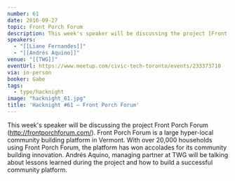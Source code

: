 ```yaml
---
number: 61
date: 2016-09-27
topic: Front Porch Forum
description: This week's speaker will be discussing the project [Front Porch Forum](http://frontporchforum.com/). Front Porch Forum is a large hyper-local community building platform in Vermont. With over 20,000 households using Front Porch Forum, the platform has won accolades for its community building innovation. Andrés Aquino, managing partner at TWG will be talking about lessons learned during the project and how to build a successful community platform.
speakers:
  - "[[Liane Fernandes]]"
  - "[[Andrés Aquino]]"
venue: "[[TWG]]"
eventUrl: https://www.meetup.com/civic-tech-toronto/events/233373710
via: in-person
booker: Gabe
tags:
  - type/hacknight
image: "hacknight_61.jpg"
title: 'Hacknight #61 – Front Porch Forum'
---
```


This week's speaker will be discussing the project Front Porch Forum (http://frontporchforum.com/). Front Porch Forum is a large hyper-local community building platform in Vermont. With over 20,000 households using Front Porch Forum, the platform has won accolades for its community building innovation. Andrés Aquino, managing partner at TWG will be talking about lessons learned during the project and how to build a successful community platform.

